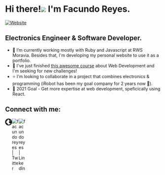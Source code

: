# Hi there!<img src="https://media.giphy.com/media/hvRJCLFzcasrR4ia7z/giphy.gif" width="25px"> I'm Facundo Reyes.
[![Website](https://img.shields.io/badge/Personal_Site-pending-orange?style=flat-square)](https://facundoreyes.dev)
## Electronics Engineer & Software Developer. 
- 🔭 I’m currently working mostly with Ruby and Javascript at RWS Moravia. Besides that, I'm developing my personal website to use it as a portfolio.
- 🌱 I've just finished [this awesome course](https://www.udemy.com/course/the-complete-web-development-bootcamp/) about Web Development and I'm seeking for new challenges!
- ⭐ I’m looking to collaborate in a project that combines electronics & programming (iRobot has been my goal company for 2 years now 🤖).
- 🥅 2021 Goal - Get more expertise at web development, speficically using React.
<!-- - ⚡ Fun fact - ❔❔❔❔ -->

<!-- [![Facundo's github stats](https://github-readme-stats.vercel.app/api?username=facureyes&count_private=true&include_all_commits=true&theme=radical)](https://google.com) -->
## Connect with me:
<a href="https://facundoreyes.dev"><img align="left" alt="facureyes | Webite" width="22px" src="https://raw.githubusercontent.com/iconic/open-iconic/master/svg/globe.svg" /></a>
<a href="https://twitter.com/facareyes"><img align="left" alt="facundoreyes | Twitter" width="22px" src="https://cdn.jsdelivr.net/npm/simple-icons@v3/icons/twitter.svg" /></a>
<a href="https://www.linkedin.com/in/facundoreyes/"><img align="left" alt="facundoreyes | LinkedIn" width="22px" src="https://cdn.jsdelivr.net/npm/simple-icons@v3/icons/linkedin.svg" /></a>
<br />
